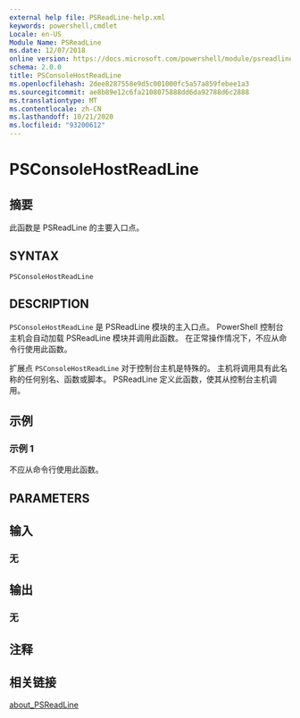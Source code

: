 ```yaml
---
external help file: PSReadLine-help.xml
keywords: powershell,cmdlet
Locale: en-US
Module Name: PSReadLine
ms.date: 12/07/2018
online version: https://docs.microsoft.com/powershell/module/psreadline/psconsolehostreadline?view=powershell-5.1&WT.mc_id=ps-gethelp
schema: 2.0.0
title: PSConsoleHostReadLine
ms.openlocfilehash: 2dee8287558e9d5c001000fc5a57a859febee1a3
ms.sourcegitcommit: ae8b89e12c6fa2108075888dd6da92788d6c2888
ms.translationtype: MT
ms.contentlocale: zh-CN
ms.lasthandoff: 10/21/2020
ms.locfileid: "93200612"
---
```

# PSConsoleHostReadLine

## 摘要
此函数是 PSReadLine 的主要入口点。

## SYNTAX

```
PSConsoleHostReadLine
```

## DESCRIPTION

`PSConsoleHostReadLine` 是 PSReadLine 模块的主入口点。 PowerShell 控制台主机会自动加载 PSReadLine 模块并调用此函数。 在正常操作情况下，不应从命令行使用此函数。

扩展点 `PSConsoleHostReadLine` 对于控制台主机是特殊的。 主机将调用具有此名称的任何别名、函数或脚本。 PSReadLine 定义此函数，使其从控制台主机调用。

## 示例

### 示例 1

不应从命令行使用此函数。

## PARAMETERS

## 输入

### 无

## 输出

### 无

## 注释

## 相关链接

[about_PSReadLine](./About/about_PSReadLine.md)
